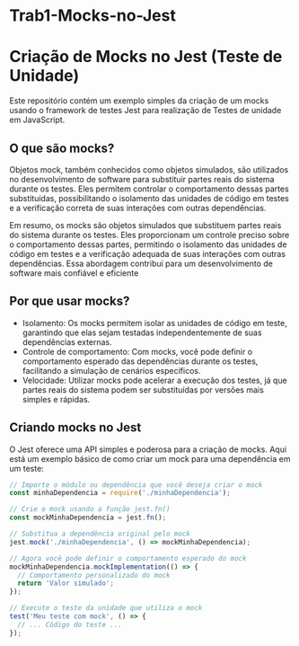 # Trab1-Mocks-no-Jest
# Criação de Mocks no Jest (Teste de Unidade)

Este repositório contém um exemplo simples da criação de um mocks usando o framework de testes Jest para realização de Testes de unidade em JavaScript.

## O que são mocks?

Objetos mock, também conhecidos como objetos simulados, são utilizados no desenvolvimento de software para substituir partes reais do sistema durante os testes. Eles permitem controlar o comportamento dessas partes substituídas, possibilitando o isolamento das unidades de código em testes e a verificação correta de suas interações com outras dependências.

Em resumo, os mocks são objetos simulados que substituem partes reais do sistema durante os testes. Eles proporcionam um controle preciso sobre o comportamento dessas partes, permitindo o isolamento das unidades de código em testes e a verificação adequada de suas interações com outras dependências. Essa abordagem contribui para um desenvolvimento de software mais confiável e eficiente

## Por que usar mocks?

- Isolamento: Os mocks permitem isolar as unidades de código em teste, garantindo que elas sejam testadas independentemente de suas dependências externas.
- Controle de comportamento: Com mocks, você pode definir o comportamento esperado das dependências durante os testes, facilitando a simulação de cenários específicos.
- Velocidade: Utilizar mocks pode acelerar a execução dos testes, já que partes reais do sistema podem ser substituídas por versões mais simples e rápidas.

## Criando mocks no Jest

O Jest oferece uma API simples e poderosa para a criação de mocks. Aqui está um exemplo básico de como criar um mock para uma dependência em um teste:

```javascript
// Importe o módulo ou dependência que você deseja criar o mock
const minhaDependencia = require('./minhaDependencia');

// Crie o mock usando a função jest.fn()
const mockMinhaDependencia = jest.fn();

// Substitua a dependência original pelo mock
jest.mock('./minhaDependencia', () => mockMinhaDependencia);

// Agora você pode definir o comportamento esperado do mock
mockMinhaDependencia.mockImplementation(() => {
  // Comportamento personalizado do mock
  return 'Valor simulado';
});

// Execute o teste da unidade que utiliza o mock
test('Meu teste com mock', () => {
  // ... Código do teste ...
});
